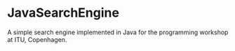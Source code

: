 # JavaSearchEngine
A simple search engine implemented in Java for the programming workshop at ITU, Copenhagen.
